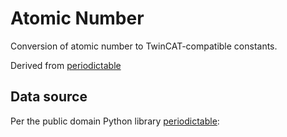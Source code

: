 Atomic Number
=============

Conversion of atomic number to TwinCAT-compatible constants.

Derived from [periodictable](https://github.com/pkienzle/periodictable)

Data source
-----------

Per the public domain Python library
[periodictable](https://github.com/pkienzle/periodictable/blob/master/periodictable/core.py):

